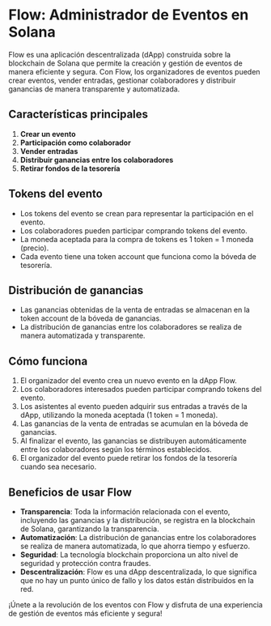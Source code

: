 # Flow: Administrador de Eventos en Solana

Flow es una aplicación descentralizada (dApp) construida sobre la blockchain de Solana que permite la creación y gestión de eventos de manera eficiente y segura. Con Flow, los organizadores de eventos pueden crear eventos, vender entradas, gestionar colaboradores y distribuir ganancias de manera transparente y automatizada.

## Características principales

1. **Crear un evento**
2. **Participación como colaborador**
3. **Vender entradas**
4. **Distribuir ganancias entre los colaboradores**
5. **Retirar fondos de la tesorería**

## Tokens del evento

- Los tokens del evento se crean para representar la participación en el evento.
- Los colaboradores pueden participar comprando tokens del evento.
- La moneda aceptada para la compra de tokens es 1 token = 1 moneda (precio).
- Cada evento tiene una token account que funciona como la bóveda de tesorería.

## Distribución de ganancias

- Las ganancias obtenidas de la venta de entradas se almacenan en la token account de la bóveda de ganancias.
- La distribución de ganancias entre los colaboradores se realiza de manera automatizada y transparente.

## Cómo funciona

1. El organizador del evento crea un nuevo evento en la dApp Flow.
2. Los colaboradores interesados pueden participar comprando tokens del evento.
3. Los asistentes al evento pueden adquirir sus entradas a través de la dApp, utilizando la moneda aceptada (1 token = 1 moneda).
4. Las ganancias de la venta de entradas se acumulan en la bóveda de ganancias.
5. Al finalizar el evento, las ganancias se distribuyen automáticamente entre los colaboradores según los términos establecidos.
6. El organizador del evento puede retirar los fondos de la tesorería cuando sea necesario.

## Beneficios de usar Flow

- **Transparencia**: Toda la información relacionada con el evento, incluyendo las ganancias y la distribución, se registra en la blockchain de Solana, garantizando la transparencia.
- **Automatización**: La distribución de ganancias entre los colaboradores se realiza de manera automatizada, lo que ahorra tiempo y esfuerzo.
- **Seguridad**: La tecnología blockchain proporciona un alto nivel de seguridad y protección contra fraudes.
- **Descentralización**: Flow es una dApp descentralizada, lo que significa que no hay un punto único de fallo y los datos están distribuidos en la red.

¡Únete a la revolución de los eventos con Flow y disfruta de una experiencia de gestión de eventos más eficiente y segura!
